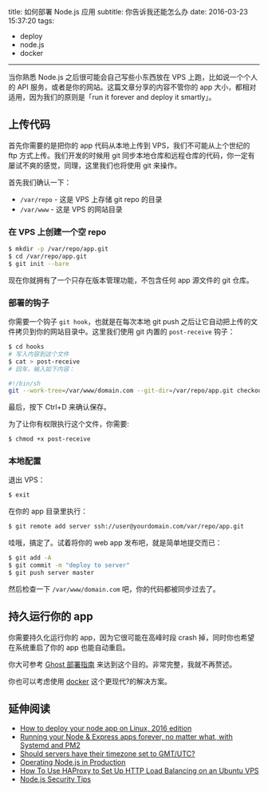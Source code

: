 title: 如何部署 Node.js 应用
subtitle: 你告诉我还能怎么办
date: 2016-03-23 15:37:20
tags:
  - deploy
  - node.js
  - docker
---

当你熟悉 Node.js 之后很可能会自己写些小东西放在 VPS 上跑，比如说一个个人的 API 服务，或者是你的网站。这篇文章分享的内容不管你的 app 大小，都相对适用，因为我们的原则是「run it forever and deploy it smartly」。


## 上传代码

首先你需要的是把你的 app 代码从本地上传到 VPS，我们不可能从上个世纪的 ftp 方式上传。我们开发的时候用 git 同步本地仓库和远程仓库的代码，你一定有屡试不爽的感觉，同理，这里我们也将使用 git 来操作。

首先我们确认一下：

- `/var/repo` - 这是 VPS 上存储 git repo 的目录
- `/var/www` - 这是 VPS 的网站目录

### 在 VPS 上创建一个空 repo

```bash
$ mkdir -p /var/repo/app.git
$ cd /var/repo/app.git
$ git init --bare
```

现在你就拥有了一个只存在版本管理功能，不包含任何 app 源文件的 git 仓库。

### 部署的钩子

你需要一个钩子 `git hook`，也就是在每次本地 git push 之后让它自动把上传的文件拷贝到你的网站目录中。这里我们使用 git 内置的 `post-receive` 钩子：

```bash
$ cd hooks
# 写入内容到这个文件
$ cat > post-receive
# 回车，输入如下内容：
```

```bash
#!/bin/sh
git --work-tree=/var/www/domain.com --git-dir=/var/repo/app.git checkout -f
```

最后，按下 Ctrl+D 来确认保存。


为了让你有权限执行这个文件，你需要:

```bash
$ chmod +x post-receive
```

### 本地配置

退出 VPS：

```bash
$ exit
```

在你的 app 目录里执行：

```bash
$ git remote add server ssh://user@yourdomain.com/var/repo/app.git
```

哇哦，搞定了。试着将你的 web app 发布吧，就是简单地提交而已：

```bash
$ git add -A
$ git commit -m "deploy to server"
$ git push server master
```

然后检查一下 `/var/www/domain.com` 吧，你的代码都被同步过去了。

## 持久运行你的 app

你需要持久化运行你的 app，因为它很可能在高峰时段 crash 掉，同时你也希望在系统重启了你的 app 也能自动重启。

你大可参考 [Ghost 部署指南](http://support.ghost.org/deploying-ghost/#making-ghost-run-forever) 来达到这个目的。非常完整，我就不再赘述。

你也可以考虑使用 [docker](https://nodejs.org/en/docs/guides/nodejs-docker-webapp/) 这个更现代?的解决方案。

## 延伸阅读

- [How to deploy your node app on Linux, 2016 edition](https://certsimple.com/blog/deploy-node-on-linux)
- [Running your Node & Express apps forever, no matter what, with Systemd and PM2](https://www.terlici.com/2015/06/20/running-node-forever.html)
- [Should servers have their timezone set to GMT/UTC?](http://serverfault.com/questions/191331/should-servers-have-their-timezone-set-to-gmt-utc)
- [Operating Node.js in Production](https://blog.risingstack.com/operating-node-in-production/)
- [How To Use HAProxy to Set Up HTTP Load Balancing on an Ubuntu VPS](https://www.digitalocean.com/community/tutorials/how-to-use-haproxy-to-set-up-http-load-balancing-on-an-ubuntu-vps)
- [Node.js Security Tips](https://blog.risingstack.com/node-js-security-tips/)
